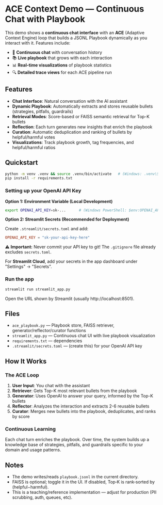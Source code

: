 
# ACE Context Demo — Continuous Chat with Playbook

This demo shows a **continuous chat interface** with an **ACE** (Adaptive Context Engine) loop that builds a JSONL Playbook dynamically as you interact with it. Features include:
- 💬 **Continuous chat** with conversation history
- 📚 **Live playbook** that grows with each interaction
- 📊 **Real-time visualizations** of playbook statistics
- 🔍 **Detailed trace views** for each ACE pipeline run

## Features
- **Chat Interface**: Natural conversation with the AI assistant
- **Dynamic Playbook**: Automatically extracts and stores reusable bullets (strategies, pitfalls, guardrails)
- **Retrieval Modes**: Score-based or FAISS semantic retrieval for Top-K bullets
- **Reflection**: Each turn generates new insights that enrich the playbook
- **Curation**: Automatic deduplication and ranking of bullets by helpful/harmful votes
- **Visualizations**: Track playbook growth, tag frequencies, and helpful/harmful ratios


## Quickstart

```bash
python -m venv .venv && source .venv/bin/activate   # (Windows: .venv\Scripts\activate)
pip install -r requirements.txt
```

### Setting up your OpenAI API Key

**Option 1: Environment Variable (Local Development)**
```bash
export OPENAI_API_KEY=sk-...      # (Windows PowerShell: $env:OPENAI_API_KEY="sk-...")
```

**Option 2: Streamlit Secrets (Recommended for Deployment)**

Create `.streamlit/secrets.toml` and add:
```toml
OPENAI_API_KEY = "sk-your-api-key-here"
```

⚠️ **Important:** Never commit your API key to git! The `.gitignore` file already excludes `secrets.toml`.

For **Streamlit Cloud**, add your secrets in the app dashboard under "Settings" → "Secrets".

### Run the app

```bash
streamlit run streamlit_app.py
```

Open the URL shown by Streamlit (usually http://localhost:8501).

## Files
- `ace_playbook.py` — Playbook store, FAISS retriever, generator/reflector/curator functions
- `streamlit_app.py` — Continuous chat UI with live playbook visualization
- `requirements.txt` — dependencies
- `.streamlit/secrets.toml` — (create this) for your OpenAI API key

## How It Works

### The ACE Loop
1. **User Input**: You chat with the assistant
2. **Retriever**: Gets Top-K most relevant bullets from the playbook
3. **Generator**: Uses OpenAI to answer your query, informed by the Top-K bullets
4. **Reflector**: Analyzes the interaction and extracts 2-6 reusable bullets
5. **Curator**: Merges new bullets into the playbook, deduplicates, and ranks by score

### Continuous Learning
Each chat turn enriches the playbook. Over time, the system builds up a knowledge base of strategies, pitfalls, and guardrails specific to your domain and usage patterns.


## Notes
- The demo writes/reads `playbook.jsonl` in the current directory.
- FAISS is optional; toggle it in the UI. If disabled, Top‑K is rank‑sorted by (helpful−harmful).
- This is a teaching/reference implementation — adjust for production (PII scrubbing, auth, queues, etc).
